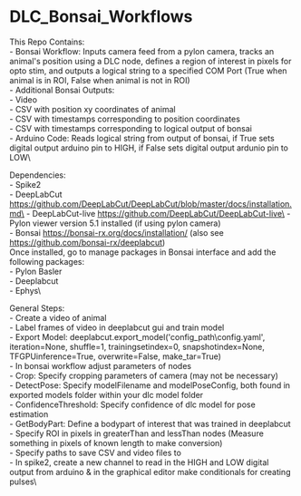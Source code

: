 # DLC_Bonsai_Workflows

 This Repo Contains:\
     - Bonsai Workflow: Inputs camera feed from a pylon camera, tracks an animal's position using a DLC node, defines a region of interest in pixels for opto stim, and outputs a logical string to a specified COM Port (True when animal is in ROI, False when animal is not in ROI)\
                        - Additional Bonsai Outputs:\
                               - Video\
                               - CSV with position xy coordinates of animal\
                               - CSV with timestamps corresponding to position coordinates\
                               - CSV with timestamps corresponding to logical output of bonsai\
     - Arduino Code: Reads logical string from output of bonsai, if True sets digital output arduino pin to HIGH, if False sets digital output ardunio pin to LOW\

Dependencies:\
     - Spike2\
     - DeepLabCut https://github.com/DeepLabCut/DeepLabCut/blob/master/docs/installation.md\
     - DeepLabCut-live https://github.com/DeepLabCut/DeepLabCut-live\
     - Pylon viewer version 5.1 installed (if using pylon camera)\
     - Bonsai https://bonsai-rx.org/docs/installation/ (also see https://github.com/bonsai-rx/deeplabcut)\
             Once installed, go to manage packages in Bonsai interface and add the following packages:\
                  - Pylon Basler\
                  - Deeplabcut\
                  - Ephys\

 General Steps:\
     - Create a video of animal\
     - Label frames of video in deeplabcut gui and train model\
     - Export Model: deeplabcut.export_model('config_path\config.yaml', iteration=None, shuffle=1, trainingsetindex=0, snapshotindex=None, TFGPUinference=True, overwrite=False, make_tar=True)\
     - In bonsai workflow adjust parameters of nodes\
           - Crop: Specify cropping parameters of camera (may not be necessary)\
           - DetectPose: Specify modelFilename and modelPoseConfig, both found in exported models folder within your dlc model folder\
           - ConfidenceThreshold: Specify confidence of dlc model for pose estimation\
           - GetBodyPart: Define a bodypart of interest that was trained in deeplabcut\
           - Specify ROI in pixels in greaterThan and lessThan nodes (Measure something in pixels of known length to make conversion)\
           - Specify paths to save CSV and video files to\
     - In spike2, create a new channel to read in the HIGH and LOW digital output from arduino & in the graphical editor make conditionals for creating pulses\            
